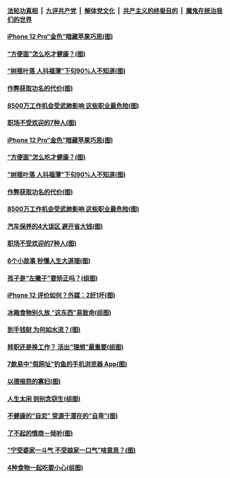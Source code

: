 

####  [法轮功真相](../../../../basic/blob/master/README.md?t=10250202) &nbsp;|&nbsp; [九评共产党](../../../../9ping.md/blob/master/README.md?t=10250202) &nbsp;|&nbsp; [解体党文化](../../../../jtdwh.md/blob/master/README.md?t=10250202)  &nbsp;|&nbsp; [共产主义的终极目的](../../../../gczydzjmd.md/blob/master/README.md?t=10250202) &nbsp;|&nbsp; [魔鬼在统治我们的世界](../../../../mgztzwmdsj.md/blob/master/README.md?t=10250202) 

#### [iPhone 12 Pro“金色”暗藏苹果巧思(图)](../pages/p8/950267.md?t=10250202) 

#### [“方便面”怎么吃才健康？(图)](../pages/p8/949877.md?t=10250202) 

#### [“树摇叶落 人抖福薄”下句90%人不知道(图)](../pages/p8/950173.md?t=10250202) 

#### [作弊获取功名的代价(图)](../pages/p8/949874.md?t=10250202) 

#### [8500万工作机会受武肺影响 这些职业最危险(图)](../pages/p8/950167.md?t=10250202) 

#### [职场不受欢迎的7种人(图)](../pages/p8/950137.md?t=10250202) 

#### [iPhone 12 Pro“金色”暗藏苹果巧思(图)](../pages/p8/950267.md?t=10250202) 

#### [“方便面”怎么吃才健康？(图)](../pages/p8/949877.md?t=10250202) 

#### [“树摇叶落 人抖福薄”下句90%人不知道(图)](../pages/p8/950173.md?t=10250202) 

#### [作弊获取功名的代价(图)](../pages/p8/949874.md?t=10250202) 

#### [8500万工作机会受武肺影响 这些职业最危险(图)](../pages/p8/950167.md?t=10250202) 

#### [汽车保养的4大误区 避开省大钱(图)](../pages/p8/950147.md?t=10250202) 

#### [职场不受欢迎的7种人(图)](../pages/p8/950137.md?t=10250202) 

#### [6个小故事 秒懂人生大道理(图)](../pages/p8/949858.md?t=10250202) 

#### [孩子是“左撇子”要矫正吗？(组图)](../pages/p8/950044.md?t=10250202) 

#### [iPhone 12 评价如何？外媒：2好1坏(图)](../pages/p8/950034.md?t=10250202) 

#### [冰箱食物别久放 “这东西”易致命(组图)](../pages/p8/949939.md?t=10250202) 

#### [到手钱财 为何如水流？(图)](../pages/p8/949390.md?t=10250202) 

#### [转职还是换工作？ 活出“理想”最重要(组图)](../pages/p8/947355.md?t=10250202) 

#### [7款易中“假网址”钓鱼的手机浏览器 App(图)](../pages/p8/949854.md?t=10250202) 

#### [以德报怨的寡妇(图)](../pages/p8/949469.md?t=10250202) 

#### [人生太闲 则别念窃生(组图)](../pages/p8/949860.md?t=10250202) 

#### [不健康的“自恋” 常源于潜在的“自卑”(图)](../pages/p8/947349.md?t=10250202) 

#### [了不起的情商－倾听(图)](../pages/p8/949810.md?t=10250202) 

#### [“宁受婆家一斗气 不受娘家一口气”啥意思？(图)](../pages/p8/949722.md?t=10250202) 

#### [4种食物一起吃要小心(组图)](../pages/p8/949545.md?t=10250202) 


